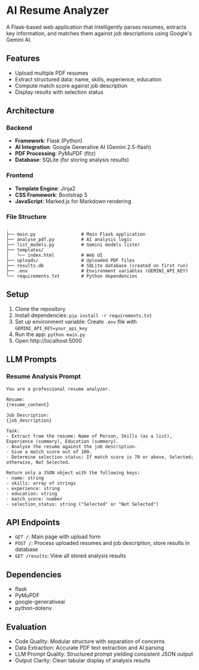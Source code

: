 # AI Resume Analyzer

A Flask-based web application that intelligently parses resumes, extracts key information, and matches them against job descriptions using Google's Gemini AI.

## Features

- Upload multiple PDF resumes
- Extract structured data: name, skills, experience, education
- Compute match score against job description
- Display results with selection status

## Architecture

### Backend
- **Framework**: Flask (Python)
- **AI Integration**: Google Generative AI (Gemini 2.5-flash)
- **PDF Processing**: PyMuPDF (fitz)
- **Database**: SQLite (for storing analysis results)

### Frontend
- **Template Engine**: Jinja2
- **CSS Framework**: Bootstrap 5
- **JavaScript**: Marked.js for Markdown rendering

### File Structure
```
.
├── main.py                 # Main Flask application
├── analyse_pdf.py          # AI analysis logic
├── list_models.py          # Gemini models lister
├── templates/
│   └── index.html          # Web UI
├── uploads/                # Uploaded PDF files
├── results.db              # SQLite database (created on first run)
├── .env                    # Environment variables (GEMINI_API_KEY)
└── requirements.txt        # Python dependencies
```

## Setup

1. Clone the repository
2. Install dependencies: `pip install -r requirements.txt`
3. Set up environment variable: Create `.env` file with `GEMINI_API_KEY=your_api_key`
4. Run the app: `python main.py`
5. Open http://localhost:5000

## LLM Prompts

### Resume Analysis Prompt
```
You are a professional resume analyzer.

Resume:
{resume_content}

Job Description:
{job_description}

Task:
- Extract from the resume: Name of Person, Skills (as a list), Experience (summary), Education (summary).
- Analyze the resume against the job description.
- Give a match score out of 100.
- Determine selection status: If match score is 70 or above, Selected; otherwise, Not Selected.

Return only a JSON object with the following keys:
- name: string
- skills: array of strings
- experience: string
- education: string
- match_score: number
- selection_status: string ("Selected" or "Not Selected")
```

## API Endpoints

- `GET /`: Main page with upload form
- `POST /`: Process uploaded resumes and job description, store results in database
- `GET /results`: View all stored analysis results

## Dependencies

- flask
- PyMuPDF
- google-generativeai
- python-dotenv

## Evaluation

- Code Quality: Modular structure with separation of concerns
- Data Extraction: Accurate PDF text extraction and AI parsing
- LLM Prompt Quality: Structured prompt yielding consistent JSON output
- Output Clarity: Clean tabular display of analysis results
